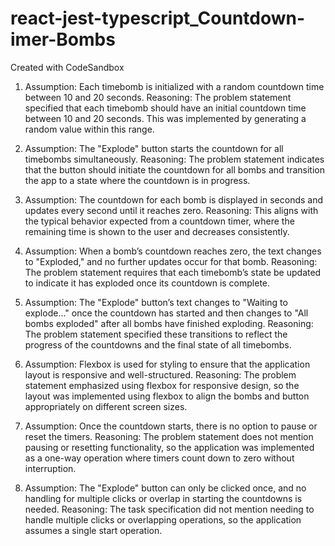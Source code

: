 # react-jest-typescript_Countdown-imer-Bombs
Created with CodeSandbox

1. Assumption: Each timebomb is initialized with a random countdown time between 10 and 20 seconds.
Reasoning: The problem statement specified that each timebomb should have an initial countdown time between 10 and 20 seconds. This was implemented by generating a random value within this range.


2. Assumption: The "Explode" button starts the countdown for all timebombs simultaneously.
Reasoning: The problem statement indicates that the button should initiate the countdown for all bombs and transition the app to a state where the countdown is in progress.


3. Assumption: The countdown for each bomb is displayed in seconds and updates every second until it reaches zero.
Reasoning: This aligns with the typical behavior expected from a countdown timer, where the remaining time is shown to the user and decreases consistently.


4. Assumption: When a bomb’s countdown reaches zero, the text changes to "Exploded," and no further updates occur for that bomb.
Reasoning: The problem statement requires that each timebomb’s state be updated to indicate it has exploded once its countdown is complete.


5. Assumption: The "Explode" button’s text changes to "Waiting to explode..." once the countdown has started and then changes to "All bombs exploded" after all bombs have finished exploding.
Reasoning: The problem statement specified these transitions to reflect the progress of the countdowns and the final state of all timebombs.


6. Assumption: Flexbox is used for styling to ensure that the application layout is responsive and well-structured.
Reasoning: The problem statement emphasized using flexbox for responsive design, so the layout was implemented using flexbox to align the bombs and button appropriately on different screen sizes.


7. Assumption: Once the countdown starts, there is no option to pause or reset the timers.
Reasoning: The problem statement does not mention pausing or resetting functionality, so the application was implemented as a one-way operation where timers count down to zero without interruption.


8. Assumption: The "Explode" button can only be clicked once, and no handling for multiple clicks or overlap in starting the countdowns is needed.
Reasoning: The task specification did not mention needing to handle multiple clicks or overlapping operations, so the application assumes a single start operation.


